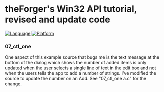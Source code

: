# theForger's Win32 API tutorial, revised and update code
[![Language](https://img.shields.io/badge/Language%20-C-blue.svg)](https://github.com/GeorgePimpleton/theForger-winapi-tutorial/)
[![Platform](https://img.shields.io/badge/Platform%20-Win32-blue.svg)](https://github.com/GeorgePimpleton/theForger-winapi-tutorial/)

### 07_ctl_one

One aspect of this example source that bugs me is the text message at the bottom of the dialog which shows the number of added items is only updated when the user selects a single line of text in the edit box and not when the users tells the app to add a number of strings.  I've modified the source to update the number on an Add.  See "07_ctl_one a.c" for the change. 
